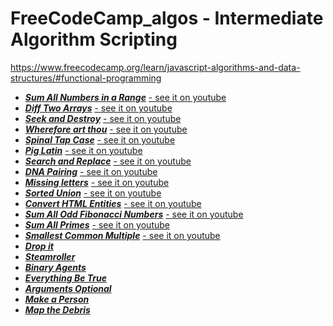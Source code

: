 # FreeCodeCamp_algos - Intermediate Algorithm Scripting
https://www.freecodecamp.org/learn/javascript-algorithms-and-data-structures/#functional-programming

* ***[Sum All Numbers in a Range](https://github.com/niktechnopro/FreeCodeCamp_algos/blob/main/sumAllNumbersInRange.js)***  [- see it on youtube](https://youtu.be/99dUcOQ08KM)
* ***[Diff Two Arrays](https://github.com/niktechnopro/FreeCodeCamp_algos/blob/main/diff_2_arrays.js)***  [- see it on youtube](https://youtu.be/sNHg6ojEccc)
* ***[Seek and Destroy](https://github.com/niktechnopro/FreeCodeCamp_algos/blob/main/seekAndDestroy.js)***  [- see it on youtube](https://youtu.be/KU3268tfflc)
* ***[Wherefore art thou](https://github.com/niktechnopro/FreeCodeCamp_algos/blob/main/whereforeArtThou.js)*** [- see it on youtube](https://youtu.be/hyXQtb1nslE)
* ***[Spinal Tap Case](https://github.com/niktechnopro/FreeCodeCamp_algos/blob/main/spinalCase.js)*** [- see it on youtube](https://youtu.be/61fLMYC_3Ao)
* ***[Pig Latin](https://github.com/niktechnopro/FreeCodeCamp_algos/blob/main/pigLatin.js)*** [- see it on youtube](https://youtu.be/JMBN7R8zB-g)
* ***[Search and Replace](https://github.com/niktechnopro/FreeCodeCamp_algos/blob/main/searchAndReplace.js)*** [- see it on youtube](https://youtu.be/YTvzw6kOXvs)
* ***[DNA Pairing](https://github.com/niktechnopro/FreeCodeCamp_algos/blob/main/DNA_pairing.js)*** [- see it on youtube](https://youtu.be/fQCRcxtLIZ4)
* ***[Missing letters](https://github.com/niktechnopro/FreeCodeCamp_algos/blob/main/missing_letters.js)*** [- see it on youtube](https://youtu.be/jTbjCZ5FZiE)
* ***[Sorted Union](https://github.com/niktechnopro/FreeCodeCamp_algos/blob/main/sortedUnion.js)*** [- see it on youtube](https://youtu.be/Wrd_Gv2zF3s)
* ***[Convert HTML Entities](https://github.com/niktechnopro/FreeCodeCamp_algos/blob/main/convertHTMLEntities.js)*** [- see it on youtube](https://youtu.be/yu9M6xWc2T8)
* ***[Sum All Odd Fibonacci Numbers](https://github.com/niktechnopro/FreeCodeCamp_algos/blob/main/sumAllOddFibonacciNumbers.js)*** [- see it on youtube](https://youtu.be/SVa5DBxqgr4)
* ***[Sum All Primes](https://github.com/niktechnopro/FreeCodeCamp_algos/blob/main/sumAllPrimes.js)*** [- see it on youtube](https://youtu.be/gcx4OOFcQEA)
* ***[Smallest Common Multiple](https://github.com/niktechnopro/FreeCodeCamp_algos/blob/main/smallestCommonMultiple.js)*** [- see it on youtube](https://youtu.be/Tv7gZiURWmU)
* ***[Drop it](https://github.com/niktechnopro/FreeCodeCamp_algos/blob/main/dropIt.js)***
* ***[Steamroller](https://github.com/niktechnopro/FreeCodeCamp_algos/blob/main/streamRoller.js)***
* ***[Binary Agents](https://github.com/niktechnopro/FreeCodeCamp_algos/blob/main/binaryAgents.js)***
* ***[Everything Be True](https://github.com/niktechnopro/FreeCodeCamp_algos/blob/main/everythingBeTrue.js)***
* ***[Arguments Optional](https://github.com/niktechnopro/FreeCodeCamp_algos/blob/main/argumentsOptional.js)***
* ***[Make a Person](https://github.com/niktechnopro/FreeCodeCamp_algos/blob/main/makeAPerson.js)***
* ***[Map the Debris](https://github.com/niktechnopro/FreeCodeCamp_algos/blob/main/mapTheDebris.js)***


